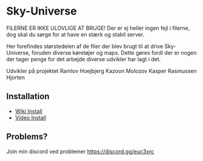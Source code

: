 # Sky-Universe

FILERNE ER IKKE ULOVLIGE AT BRUGE! 
Der er ej heller ingen fejl i filerne, dog skal du sørge for at have en stærk og stabil server.

Her forefindes størstedelen af de filer der blev brugt til at drive Sky-Universe, foruden diverse køretøjer og maps.
Dette gøres fordi der er nogen der tager penge for det arbejde diverse udvikler har lagt i det.


Udvikler på projektet
Ramlov
Hoejbjerg
Kazoon
Molozov
Kasper Rasmussen
Hjorten

## Installation
* [Wiki Install](https://github.com/Ramlov/Sky-Universe/wiki/Installation)
* [Video Install](https://youtu.be/ZUcPmHzvmT0)


## Problems?
Join min discord ved problemer
https://discord.gg/euc3xrc
